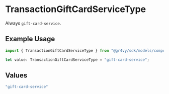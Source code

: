 # TransactionGiftCardServiceType

Always `gift-card-service`.

## Example Usage

```typescript
import { TransactionGiftCardServiceType } from "@gr4vy/sdk/models/components";

let value: TransactionGiftCardServiceType = "gift-card-service";
```

## Values

```typescript
"gift-card-service"
```